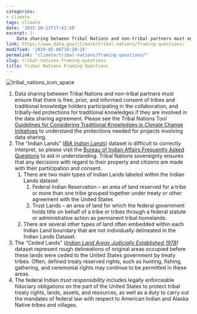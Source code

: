 ```yaml
---
categories:
- climate
tags: climate
date: '2015-10-23T17:42:58'
excerpt: |-
    Data sharing between Tribal Nations and non-tribal partners must ensure that there is free, prior, and informed consent of tribes and traditional knowledge…
link: https://www.data.gov/climate/tribal-nations/framing-questions/
modified: '2019-05-06T18:20:25'
permalink: "climate/tribal-nations/framing-questions/"
slug: tribal-nations-framing-questions
title: Tribal Nations Framing Questions
---
```


![tribal_nations_icon_space](https://s3-us-gov-west-1.amazonaws.com/cg-0817d6e3-93c4-4de8-8b32-da6919464e61/tribal_icon_alt.png)

1.  Data sharing between Tribal Nations and non-tribal partners must ensure that there is free, prior, and informed consent of tribes and traditional knowledge holders participating in the collaboration, and tribally-led protections for traditional knowledges if they are involved in the data sharing agreement. Please see the Tribal Nations Tool [Guidelines for Considering Traditional Knowledges in Climate Change Initiatives](https://toolkit.climate.gov/tool/guidelines-considering-traditional-knowledges-climate-change-initiatives) to understand the protections needed for projects involving data sharing.
2.  The “Indian Lands” ([_BIA Indian Lands_](https://catalog.data.gov/dataset/bia-indian-lands-dataset-indian-lands-of-the-united-states)) dataset is difficult to correctly interpret, so please visit the [Bureau of Indian Affairs Frequently Asked Questions](https://www.bia.gov/FAQs/) to aid in understanding. Tribal Nations sovereignty ensures that any decisions with regard to their property and citizens are made with their participation and consent.
    1.  There are two main types of Indian Lands labeled within the Indian Lands dataset:
        1.  Federal Indian Reservation – an area of land reserved for a tribe or more than one tribe grouped together under treaty or other agreement with the United States
        2.  Trust Lands – an area of land for which the federal government holds title on behalf of a tribe or tribes through a federal statute or administrative action as permanent tribal homelands.
    2.  There are several other types of land often embedded within each Indian Land boundary that are not individually delineated in the Indian Lands Dataset.
3.  The “Ceded Lands” ([_Indian Land Areas Judicially Established 1978_](https://catalog.data.gov/dataset/indian-land-areas-judically-established-1978)_)_ dataset represent rough delineations of original areas occupied before these lands were ceded to the United States government by treaty tribes. Often, defined treaty reserved rights, such as hunting, fishing, gathering, and ceremonial rights may continue to be permitted in these areas.
4.  The federal Indian _trust responsibility_ includes legally enforceable fiduciary obligations on the part of the United States to protect tribal treaty rights, lands, assets, and resources, as well as a duty to carry out the mandates of federal law with respect to American Indian and Alaska Native tribes and villages.
